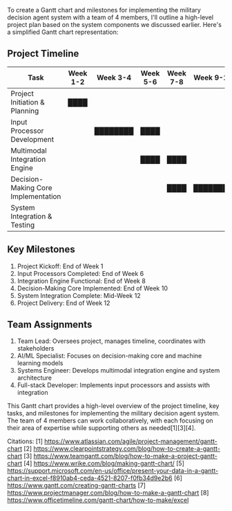 To create a Gantt chart and milestones for implementing the military decision agent system with a team of 4 members, I'll outline a high-level project plan based on the system components we discussed earlier. Here's a simplified Gantt chart representation:

## Project Timeline

| Task                                | Week 1-2 | Week 3-4 | Week 5-6 | Week 7-8 | Week 9-10 | Week 11-12 |
|-------------------------------------|----------|----------|----------|----------|-----------|------------|
| Project Initiation & Planning       | ████     |          |          |          |           |            |
| Input Processor Development         |          | ████████ | ████     |          |           |            |
| Multimodal Integration Engine       |          |          | ████     | ████     |           |            |
| Decision-Making Core Implementation |          |          |          | ████     | ████████  |            |
| System Integration & Testing        |          |          |          |          |           | ████████   |

## Key Milestones

1. Project Kickoff: End of Week 1
2. Input Processors Completed: End of Week 6
3. Integration Engine Functional: End of Week 8
4. Decision-Making Core Implemented: End of Week 10
5. System Integration Complete: Mid-Week 12
6. Project Delivery: End of Week 12

## Team Assignments

1. Team Lead: Oversees project, manages timeline, coordinates with stakeholders
2. AI/ML Specialist: Focuses on decision-making core and machine learning models
3. Systems Engineer: Develops multimodal integration engine and system architecture
4. Full-stack Developer: Implements input processors and assists with integration

This Gantt chart provides a high-level overview of the project timeline, key tasks, and milestones for implementing the military decision agent system. The team of 4 members can work collaboratively, with each focusing on their area of expertise while supporting others as needed[1][3][4].

Citations:
[1] https://www.atlassian.com/agile/project-management/gantt-chart
[2] https://www.clearpointstrategy.com/blog/how-to-create-a-gantt-chart
[3] https://www.teamgantt.com/blog/how-to-make-a-project-gantt-chart
[4] https://www.wrike.com/blog/making-gantt-chart/
[5] https://support.microsoft.com/en-us/office/present-your-data-in-a-gantt-chart-in-excel-f8910ab4-ceda-4521-8207-f0fb34d9e2b6
[6] https://www.gantt.com/creating-gantt-charts
[7] https://www.projectmanager.com/blog/how-to-make-a-gantt-chart
[8] https://www.officetimeline.com/gantt-chart/how-to-make/excel